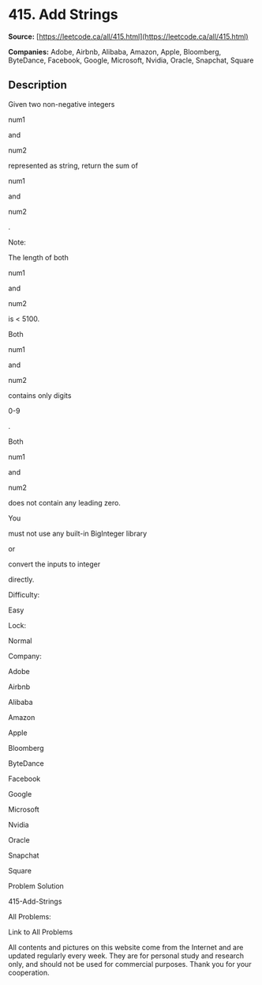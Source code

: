 # 415. Add Strings

**Source:** [https://leetcode.ca/all/415.html](https://leetcode.ca/all/415.html)

**Companies:** Adobe, Airbnb, Alibaba, Amazon, Apple, Bloomberg, ByteDance, Facebook, Google, Microsoft, Nvidia, Oracle, Snapchat, Square

## Description

Given two non-negative integers

num1

and

num2

represented as
        string, return the sum of

num1

and

num2

.

Note:

The length of both

num1

and

num2

is < 5100.

Both

num1

and

num2

contains only digits

0-9

.

Both

num1

and

num2

does not contain any leading zero.

You

must not use any built-in BigInteger library

or

convert the inputs to
            integer

directly.

Difficulty:

Easy

Lock:

Normal

Company:

Adobe

Airbnb

Alibaba

Amazon

Apple

Bloomberg

ByteDance

Facebook

Google

Microsoft

Nvidia

Oracle

Snapchat

Square

Problem Solution

415-Add-Strings

All Problems:

Link to All Problems

All contents and pictures on this website come from the Internet and are updated regularly every week. They are for personal study and research only, and should not be used for commercial purposes. Thank you for your cooperation.

